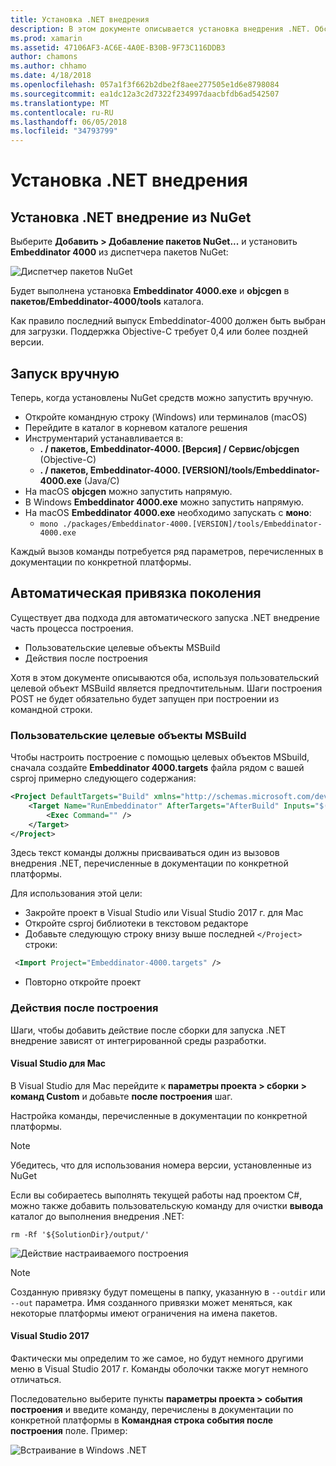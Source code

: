 ```yaml
---
title: Установка .NET внедрения
description: В этом документе описывается установка внедрения .NET. Обсуждается запуска средств вручную, как создавать привязки автоматически, как использовать пользовательские целевые объекты MSBuild и необходимые действия после построения.
ms.prod: xamarin
ms.assetid: 47106AF3-AC6E-4A0E-B30B-9F73C116DDB3
author: chamons
ms.author: chhamo
ms.date: 4/18/2018
ms.openlocfilehash: 057a1f3f662b2dbe2f8aee277505e1d6e8798084
ms.sourcegitcommit: ea1dc12a3c2d7322f234997daacbfdb6ad542507
ms.translationtype: MT
ms.contentlocale: ru-RU
ms.lasthandoff: 06/05/2018
ms.locfileid: "34793799"
---
```

# <a name="installing-net-embedding"></a>Установка .NET внедрения

## <a name="installing-net-embedding-from-nuget"></a>Установка .NET внедрение из NuGet

Выберите **Добавить > Добавление пакетов NuGet...**  и установить **Embeddinator 4000** из диспетчера пакетов NuGet:

![Диспетчер пакетов NuGet](images/visualstudionuget.png)

Будет выполнена установка **Embeddinator 4000.exe** и **objcgen** в **пакетов/Embeddinator-4000/tools** каталога.

Как правило последний выпуск Embeddinator-4000 должен быть выбран для загрузки. Поддержка Objective-C требует 0,4 или более поздней версии.

## <a name="running-manually"></a>Запуск вручную

Теперь, когда установлены NuGet средств можно запустить вручную.

- Откройте командную строку (Windows) или терминалов (macOS)
- Перейдите в каталог в корневом каталоге решения
- Инструментарий устанавливается в:
    - **. / пакетов, Embeddinator-4000. [Версия] / Сервис/objcgen** (Objective-C)
    - **. / пакетов, Embeddinator-4000. [VERSION]/tools/Embeddinator-4000.exe** (Java/C) 
- На macOS **objcgen** можно запустить напрямую. 
- В Windows **Embeddinator 4000.exe** можно запустить напрямую.
- На macOS **Embeddinator 4000.exe** необходимо запускать с **моно**: 
    - `mono ./packages/Embeddinator-4000.[VERSION]/tools/Embeddinator-4000.exe`

Каждый вызов команды потребуется ряд параметров, перечисленных в документации по конкретной платформы.

## <a name="automatic-binding-generation"></a>Автоматическая привязка поколения

Существует два подхода для автоматического запуска .NET внедрение часть процесса построения.

- Пользовательские целевые объекты MSBuild
- Действия после построения

Хотя в этом документе описываются оба, используя пользовательский целевой объект MSBuild является предпочтительным. Шаги построения POST не будет обязательно будет запущен при построении из командной строки.

### <a name="custom-msbuild-targets"></a>Пользовательские целевые объекты MSBuild

Чтобы настроить построение с помощью целевых объектов MSbuild, сначала создайте **Embeddinator 4000.targets** файла рядом с вашей csproj примерно следующего содержания:

```xml
<Project DefaultTargets="Build" xmlns="http://schemas.microsoft.com/developer/msbuild/2003">
    <Target Name="RunEmbeddinator" AfterTargets="AfterBuild" Inputs="$(OutputPath)/$(AssemblyName).dll" Outputs="$(IntermediateOutputPath)/Embeddinator/$(AssemblyName).framework/$(AssemblyName)">
        <Exec Command="" />
    </Target>
</Project>
```

Здесь текст команды должны присваиваться один из вызовов внедрения .NET, перечисленные в документации по конкретной платформы.

Для использования этой цели:

- Закройте проект в Visual Studio или Visual Studio 2017 г. для Mac
- Откройте csproj библиотеки в текстовом редакторе
- Добавьте следующую строку внизу выше последней `</Project>` строки:

```xml
 <Import Project="Embeddinator-4000.targets" />
```

- Повторно откройте проект

### <a name="post-build-steps"></a>Действия после построения

Шаги, чтобы добавить действие после сборки для запуска .NET внедрение зависят от интегрированной среды разработки.

#### <a name="visual-studio-for-mac"></a>Visual Studio для Mac

В Visual Studio для Mac перейдите к **параметры проекта > сборки > команд Custom** и добавьте **после построения** шаг.

Настройка команды, перечисленные в документации по конкретной платформы.

> [!NOTE]
> Убедитесь, что для использования номера версии, установленные из NuGet

Если вы собираетесь выполнять текущей работы над проектом C#, можно также добавить пользовательскую команду для очистки **вывода** каталог до выполнения внедрения .NET:

```shell
rm -Rf '${SolutionDir}/output/'
```

![Действие настраиваемого построения](images/visualstudiocustombuild.png)

> [!NOTE]
> Созданную привязку будут помещены в папку, указанную в `--outdir` или `--out` параметра. Имя созданного привязки может меняться, как некоторые платформы имеют ограничения на имена пакетов.

#### <a name="visual-studio-2017"></a>Visual Studio 2017

Фактически мы определим то же самое, но будут немного другими меню в Visual Studio 2017 г. Команды оболочки также могут немного отличаться.

Последовательно выберите пункты **параметры проекта > события построения** и введите команду, перечислены в документации по конкретной платформы в **Командная строка события после построения** поле. Пример:

![Встраивание в Windows .NET](images/visualstudiowindows.png)
